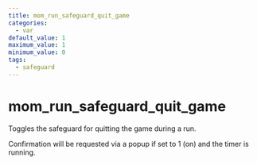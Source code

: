 ```yaml
---
title: mom_run_safeguard_quit_game
categories:
  - var
default_value: 1
maximum_value: 1
minimum_value: 0
tags:
  - safeguard
---
```


# mom_run_safeguard_quit_game

Toggles the safeguard for quitting the game during a run.

Confirmation will be requested via a popup if set to 1 (on) and the timer is running.
